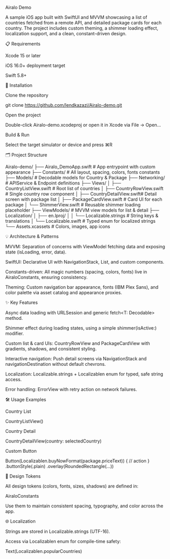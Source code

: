 Airalo Demo

A sample iOS app built with SwiftUI and MVVM showcasing a list of countries fetched from a remote API, and detailed package cards for each country. The project includes custom theming, a shimmer loading effect, localization support, and a clean, constant-driven design.

📋 Requirements

Xcode 15 or later

iOS 16.0+ deployment target

Swift 5.8+

🚀 Installation

Clone the repository

git clone https://github.com/lendkazazi/Airalo-demo.git

Open the project

Double-click Airalo-demo.xcodeproj or open it in Xcode via File → Open…

Build & Run

Select the target simulator or device and press ⌘R

🗂 Project Structure

Airalo-demo/
├── Airalo_DemoApp.swift      # App entrypoint with custom appearance
├── Constants/                # All layout, spacing, colors, fonts constants
├── Models/                   # Decodable models for Country & Package
├── Networking/               # APIService & Endpoint definitions
├── Views/
│   ├── CountryListView.swift # Root list of countries
│   ├── CountryRowView.swift  # Single country row component
│   ├── CountryDetailView.swift# Detail screen with package list
│   ├── PackageCardView.swift # Card UI for each package
│   └── ShimmerView.swift     # Reusable shimmer loading placeholder
├── ViewModels/               # MVVM view models for list & detail
├── Localization/
│   ├── en.lproj/
│   │   └── Localizable.strings  # String keys & translations
│   └── Localizable.swift               # Typed enum for localized strings
└── Assets.xcassets           # Colors, images, app icons

💡 Architecture & Patterns

MVVM: Separation of concerns with ViewModel fetching data and exposing state (isLoading, error, data).

SwiftUI: Declarative UI with NavigationStack, List, and custom components.

Constants-driven: All magic numbers (spacing, colors, fonts) live in AiraloConstants, ensuring consistency.

Theming: Custom navigation bar appearance, fonts (IBM Plex Sans), and color palette via asset catalog and appearance proxies.

✨ Key Features

Async data loading with URLSession and generic fetch<T: Decodable> method.

Shimmer effect during loading states, using a simple shimmer(isActive:) modifier.

Custom list & card UIs: CountryRowView and PackageCardView with gradients, shadows, and consistent styling.

Interactive navigation: Push detail screens via NavigationStack and navigationDestination without default chevrons.

Localization: Localizable.strings + Localizablen enum for typed, safe string access.

Error handling: ErrorView with retry action on network failures.

🛠 Usage Examples

Country List

CountryListView()

Country Detail

CountryDetailView(country: selectedCountry)

Custom Button

Button(Localizablen.buyNowFormat(package.priceText)) {
  // action
}
.buttonStyle(.plain)
.overlay(RoundedRectangle(...))

🎨 Design Tokens

All design tokens (colors, fonts, sizes, shadows) are defined in:

AiraloConstants

Use them to maintain consistent spacing, typography, and color across the app.

🌐 Localization

Strings are stored in Localizable.strings (UTF-16).

Access via Localizablen enum for compile-time safety:

Text(Localizablen.popularCountries)
